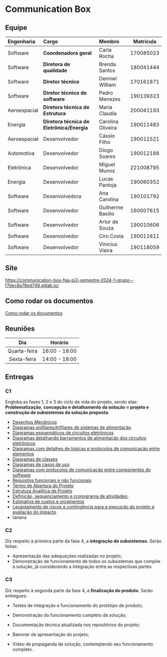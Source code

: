 # Communication Box

## Equipe

| Engenharia | Cargo | Membro | Matrícula |
| :- | :- | :- | :--: |
| Software | **Coordenadora geral** | Carla Rocha | 170085023 |
| Software | **Diretora de qualidade** | Brenda Santos | 180041444 |
| Software | **Diretor técnico** | Denniel William | 170161871 |
| Software | **Diretor técnico de software** | Pedro Menezes | 190139323 |
| Aeroespacial | **Diretora técnica de Estrutura** | Maria Claudia | 200041193 |
| Energia | **Diretora técnica de Eletrônica/Energia** | Carolina Oliveira | 190011483 | 
| Aeroespacial | Desenvolvedor | Cássio Filho | 190011521 |
| Automotiva | Desenvolvedor | Diogo Soares | 190012188 |
| Eletrônica | Desenvolvedor | Miguel Munoz | 221008795 |
| Energia | Desenvolvedor | Lucas Pantoja | 190060352 |
| Software | Desenvolvedora | Ana Carolina | 190101792 |
| Software | Desenvolvedor | Guilherme Basilio | 160007615 |
| Software | Desenvolvedor | Artur de Souza | 190010606 |
| Software | Desenvolvedor | Ciro Costa | 190011611 |
| Software | Desenvolvedor | Vinicius Vieira | 190118059 |

## Site

https://communication-box-fga-pi2-semestre-2024-1-grupo--f7dec8a78ed749.gitlab.io/

## Como rodar os documentos
[Como rodar os documentos](./how-to-docs.md)

## Reuniões

| Dia | Horário |
| :--: | :--: |
| Quarta-feira | 16:00 - 18:00 |
| Sexta-feira | 14:00 - 18:00 |

## Entregas

### C1

Engloba as fases 1, 2 e 3 do ciclo de vida do projeto, sendo elas: **Problematização**, **concepção e detalhamento da solução** e **projeto e construção de subsistemas da solução proposta**.

- [Desenhos Mecânicos](https://gitlab.com)
- [Diagramas unifilares/trifilares de sistemas de alimentação](https://gitlab.com)
- [Diagramas esquemáticos de circuitos eletrônicos](https://gitlab.com)
- [Diagramas detalhando barramentos de alimentação dos circuitos eletrônicos](https://gitlab.com)
- [Diagramas com detalhes de lógicas e protocolos de comunicação entre elementos](https://gitlab.com)
- [Diagramas de classes](https://gitlab.com)
- [Diagramas de casos de uso](https://gitlab.com)
- [Diagramas com protocolos de comunicação entre componentes do software](https://gitlab.com)
- [Requisitos funcionais e não funcionais](https://gitlab.com)
- [Termo de Abertura do Projeto](https://gitlab.com)
- [Estrutura Analítica de Projeto](https://gitlab.com)
- [Definição, sequenciamento e cronograma de atividades;](https://gitlab.com)
- [Estimativa de custos e orçamentos](https://gitlab.com)
- [Levantamento de riscos e contingência para a execução do projeto e avaliação do impacto](https://gitlab.com)
- tanana

### C2

Diz respeito à primeira parte da fase 4, a **integração de subsistemas**. Serão feitas:

- Apresentação das adequações realizadas no projeto;
- Demonstração de funcionamento de todos os subsistemas que compõe a solução, já considerando a integração entre as respectivas partes

### C3

Diz respeito à segunda parte da fase 4, a **finalização do produto**. Serão entregues:

- Testes de integração e funcionamento do protótipo de produto;

- Demonstração do funcionamento completo da solução;

- Documentação técnica atualizada nos repositórios do projeto;

- Bannner de apresentação do projeto;

- Vídeo de propaganda da solução, contemplando seu funcionamento completo.